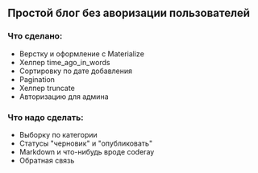 ## Простой блог без аворизации пользователей
### Что сделано:
- Верстку и оформление с Materialize
- Хелпер time_ago_in_words
- Сортировку по дате добавления
- Pagination
- Хелпер truncate
- Авторизацию для админа

### Что надо сделать:
- Выборку по категории
- Статусы "черновик" и "опубликовать"
- Markdown и что-нибудь вроде coderay
- Обратная связь
